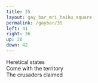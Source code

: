 ```yaml
---
title: 35
layout: gay_bar_mri_haiku_square
permalink: /gaybar/35
left: 41
right: 36
up: 28
down: 42
---
```

Heretical states  
Come with the territory  
The crusaders claimed
